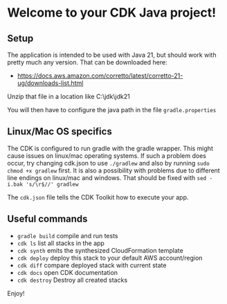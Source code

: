 # Welcome to your CDK Java project!

## Setup
The application is intended to be used with Java 21, but should work with pretty much any version. 
That can be downloaded here:
* https://docs.aws.amazon.com/corretto/latest/corretto-21-ug/downloads-list.html

Unzip that file in a location like C:\jdk\jdk21

You will then have to configure the java path in the file `gradle.properties`

## Linux/Mac OS specifics
The CDK is configured to run gradle with the gradle wrapper.
This might cause issues on linux/mac operating systems.
If such a problem does occur, try changing cdk.json to use `./gradlew` and also by running `sudo chmod +x gradlew` first.
It is also a possibility with problems due to different line endings on linux/mac and windows.
That should be fixed with `sed -i.bak 's/\r$//' gradlew`

The `cdk.json` file tells the CDK Toolkit how to execute your app.

## Useful commands

 * `gradle build`    compile and run tests
 * `cdk ls`          list all stacks in the app
 * `cdk synth`       emits the synthesized CloudFormation template
 * `cdk deploy`      deploy this stack to your default AWS account/region
 * `cdk diff`        compare deployed stack with current state
 * `cdk docs`        open CDK documentation
 * `cdk destroy`     Destroy all created stacks
 
Enjoy!
